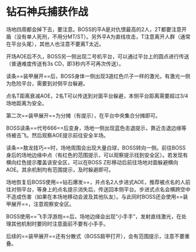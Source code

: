 # 钻石神兵捕获作战

场地四周都会掉下去，要注意。BOSS的平A是对仇恨最高的2人，<Role name="tank" />2T都要注意开盾（没有单人死刑，不用分MT/ST）。另外平A为直线攻击，T注意离开人群（通常在平台头尾），<Role name="healer" /><Role name="dps" />其他人也注意不要离T太近。

开场AOE后不久，BOSS另一侧出现二号机平台，可以通过平台上的圆点进行传送（普通难度传送有3s CD，即3秒内不可再次传送）。

读条==装甲展开==后，BOSS身体一侧出现3道红色爪子一样的激光，有激光一侧为危险平台，需要到对侧平台躲避。

点名T距离衰减AOE，2名T可以传送到对面平台躲避，本侧平台距离需要超过3/4场地距离为安全。

第二次==装甲展开==为分摊（有提示），在平台中央集合分摊即可。

BOSS读条==代号666==后变身，场地一侧出现蓝色击退提示，靠近击退边缘等待被击飞。然后观察AOE提示前往安全半场。

读条==敖龙技巧==时，场地周围会出现大量白球，BOSS转向一侧。前往BOSS身后的场地边缘中点（有红色的范围提示，可以观察提示找到安全区）。若发现有横向红色提示覆盖该安全区，可以在BOSS Z形移动后前往场地对面躲避横向AOE。其余机制均有范围提示，及时躲避即可。

场地恢复后BOSS使用==钻石爆发==，并点名2人步进式AOE，推荐被点名的人前往对侧平台，等身上的点名提示消失后，传送回本侧平台。步进式点名会横跨空中不造成伤害（如果在本场地移动会波及其他队友）。与此同时BOSS还会使用==装甲展开==，注意观察安全区。

BOSS使用==飞手浮游炮==后，场地边缘会出现“小手手”，发射直线激光，在处理其他机制时要同时注意面前不要有小手手。

后续的==装甲展开==还有分散式（BOSS肩甲打开），会有范围提示，注意不要重叠。